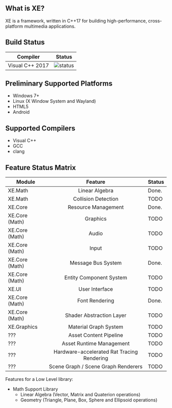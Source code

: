 
## What is XE?
XE is a framework, written in C++17 for building high-performance, cross-platform multimedia applications.

## Build Status
| Compiler        | Status        |
| -------------   |:-------------:|
| Visual C++ 2017 | ![status][1]  |

[1]: https://ci.appveyor.com/api/projects/status/github/devwarecl/XE?svg=true

## Preliminary Supported Platforms
* Windows 7+
* Linux (X Window System and Wayland)
* HTML5 
* Android

## Supported Compilers
* Visual C++
* GCC
* clang 

## Feature Status Matrix
| Module            | Feature                                      | Status    |
| -------------     |:-------------:                               | ------    |
| XE.Math           | Linear Algebra                               | Done.     |
| XE.Math           | Collision Detection                          | TODO      |
| XE.Core           | Resource Management                          | Done.     |
| XE.Core (Math)    | Graphics                                     | TODO      |
| XE.Core (Math)    | Audio                                        | TODO      |
| XE.Core (Math)    | Input                                        | TODO      |
| XE.Core (Math)    | Message Bus System                           | Done.     |
| XE.Core (Math)    | Entity Component System                      | TODO      |
| XE.UI             | User Interface                               | TODO      |
| XE.Core (Math)    | Font Rendering                               | Done.     |
| XE.Core (Math)    | Shader Abstraction Layer                     | TODO      |
| XE.Graphics       | Material Graph System                        | TODO      |
| ???               | Asset Content Pipeline                       | TODO      |
| ???               | Asset Runtime Management                     | TODO      |
| ???               | Hardware-accelerated Rat Tracing Rendering   | TODO      |
| ???               | Scene Graph / Scene Graph Renderers          | TODO      |

Features for a Low Level library:
* Math Support Library
    - Linear Algebra (Vector, Matrix and Quaterion operations)
    - Geometry (Triangle, Plane, Box, Sphere and Ellipsoid operations)
